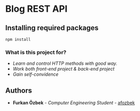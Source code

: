 # Blog REST API

## Installing required packages

```
npm install
```
### What is this project for?
* *Learn and control HTTP methods with good way.*
* *Work both front-end project & back-end project*
* *Gain self-convidence*


## Authors

* **Furkan Özbek** - *Computer Engineering Student* - [afozbek](https://github.com/afozbek)

